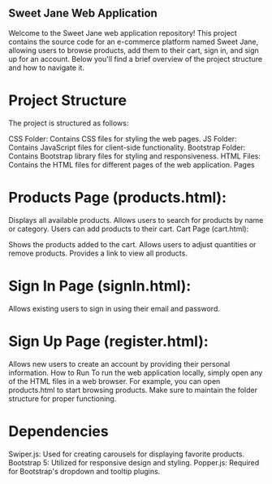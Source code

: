 
## Sweet Jane Web Application
Welcome to the Sweet Jane web application repository! This project contains the source code for an e-commerce platform named Sweet Jane,
allowing users to browse products, add them to their cart, sign in, and sign up for an account. Below you'll find a brief overview of the project structure and how to navigate it.

# Project Structure
The project is structured as follows:

CSS Folder: Contains CSS files for styling the web pages.
JS Folder: Contains JavaScript files for client-side functionality.
Bootstrap Folder: Contains Bootstrap library files for styling and responsiveness.
HTML Files: Contains the HTML files for different pages of the web application.
Pages
# Products Page (products.html):

Displays all available products.
Allows users to search for products by name or category.
Users can add products to their cart.
Cart Page (cart.html):

Shows the products added to the cart.
Allows users to adjust quantities or remove products.
Provides a link to view all products.
# Sign In Page (signIn.html):

Allows existing users to sign in using their email and password.
# Sign Up Page (register.html):

Allows new users to create an account by providing their personal information.
How to Run
To run the web application locally, simply open any of the HTML files in a web browser. For example, you can open products.html to start browsing products. Make sure to maintain the folder structure for proper functioning.

# Dependencies
Swiper.js: Used for creating carousels for displaying favorite products.
Bootstrap 5: Utilized for responsive design and styling.
Popper.js: Required for Bootstrap's dropdown and tooltip plugins.
